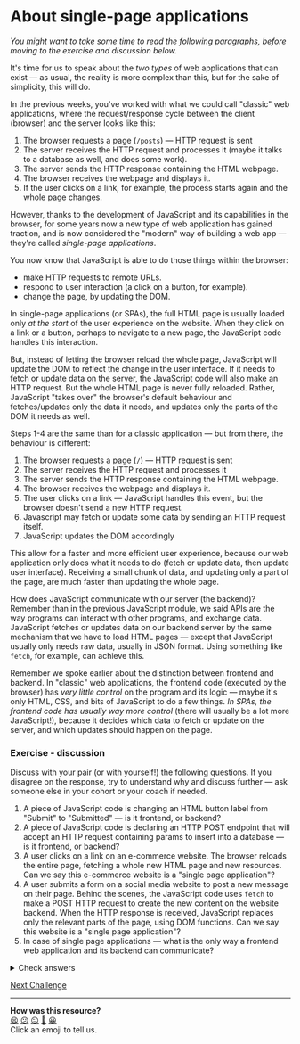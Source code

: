 # About single-page applications

*You might want to take some time to read the following paragraphs, before moving to the exercise and discussion below.*

It's time for us to speak about the *two types* of web applications that can exist — as usual, the reality is more complex than this, but for the sake of simplicity, this will do.

In the previous weeks, you've worked with what we could call "classic" web applications, where the request/response cycle between the client (browser) and the server looks like this:
1. The browser requests a page (`/posts`) — HTTP request is sent
2. The server receives the HTTP request and processes it (maybe it talks to a database as well, and does some work).
3. The server sends the HTTP response containing the HTML webpage.
4. The browser receives the webpage and displays it.
5. If the user clicks on a link, for example, the process starts again and the whole page changes.

However, thanks to the development of JavaScript and its capabilities in the browser, for some years now a new type of web application has gained traction, and is now considered the "modern" way of building a web app — they're called *single-page applications*.

You now know that JavaScript is able to do those things within the browser:
 * make HTTP requests to remote URLs.
 * respond to user interaction (a click on a button, for example).
 * change the page, by updating the DOM.

In single-page applications (or SPAs), the full HTML page is usually loaded only *at the start* of the user experience on the website. When they click on a link or a button, perhaps to navigate to a new page, the JavaScript code handles this interaction.

But, instead of letting the browser reload the whole page, JavaScript will update the DOM to reflect the change in the user interface. If it needs to fetch or update data on the server, the JavaScript code will also make an HTTP request. But the whole HTML page is never fully reloaded. Rather, JavaScript "takes over" the browser's default behaviour and fetches/updates only the data it needs, and updates only the parts of the DOM it needs as well.

Steps 1-4 are the same than for a classic application — but from there, the behaviour is different:

1. The browser requests a page (`/`) — HTTP request is sent
2. The server receives the HTTP request and processes it
3. The server sends the HTTP response containing the HTML webpage.
4. The browser receives the webpage and displays it.
5. The user clicks on a link — JavaScript handles this event, but the browser doesn't send a new HTTP request.
6. Javascript may fetch or update some data by sending an HTTP request itself.
7. JavaScript updates the DOM accordingly

This allow for a faster and more efficient user experience, because our web application only does what it needs to do (fetch or update data, then update user interface). Receiving a small chunk of data, and updating only a part of the page, are much faster than updating the whole page.

How does JavaScript communicate with our server (the backend)? Remember than in the previous JavaScript module, we said APIs are the way programs can interact with other programs, and exchange data. JavaScript fetches or updates data on our backend server by the same mechanism that we have to load HTML pages — except that JavaScript usually only needs raw data, usually in JSON format. Using something like `fetch`, for example, can achieve this.

Remember we spoke earlier about the distinction between frontend and backend. In "classic" web applications, the frontend code (executed by the browser) has *very little control* on the program and its logic — maybe it's only HTML, CSS, and bits of JavaScript to do a few things. *In SPAs, the frontend code has usually way more control* (there will usually be a lot more JavaScript!), because it decides which data to fetch or update on the server, and which updates should happen on the page.

### Exercise - discussion

Discuss with your pair (or with yourself!) the following questions. If you disagree on the response, try to understand why and discuss further — ask someone else in your cohort or your coach if needed.

 1. A piece of JavaScript code is changing an HTML button label from "Submit" to "Submitted" — is it frontend, or backend?
 2. A piece of JavaScript code is declaring an HTTP POST endpoint that will accept an HTTP request containing params to insert into a database — is it frontend, or backend?
 3. A user clicks on a link on an e-commerce website. The browser reloads the entire page, fetching a whole new HTML page and new resources. Can we say this e-commerce website is a "single page application"?
 4. A user submits a form on a social media website to post a new message on their page. Behind the scenes, the JavaScript code uses `fetch` to make a POST HTTP request to create the new content on the website backend. When the HTTP response is received, JavaScript replaces only the relevant parts of the page, using DOM functions. Can we say this website is a "single page application"?
 5. In case of single page applications — what is the only way a frontend web application and its backend can communicate?

<details>
  <summary>Check answers</summary>
  
  1. This is frontend — it deals with changing the UI on the page within the browser.
  2. This is backend — it happens on the web server, not on the user machine or browser.
  3. It's not, since the entire page is reloaded.
  4. It is — the entire page is not reloaded but JS is used to fetch only the required data to update the relevant parts of the page.
  5. Using HTTP requests/responses (this can be done using `fetch` like you've just learned — or other libraries — and previously a similar method called AJAX).
</details>

[Next Challenge](07_notes_app_frontend.md)

<!-- BEGIN GENERATED SECTION DO NOT EDIT -->

---

**How was this resource?**  
[😫](https://airtable.com/shrUJ3t7KLMqVRFKR?prefill_Repository=makersacademy/javascript-web-applications&prefill_File=contents/06_single_page_apps.md&prefill_Sentiment=😫) [😕](https://airtable.com/shrUJ3t7KLMqVRFKR?prefill_Repository=makersacademy/javascript-web-applications&prefill_File=contents/06_single_page_apps.md&prefill_Sentiment=😕) [😐](https://airtable.com/shrUJ3t7KLMqVRFKR?prefill_Repository=makersacademy/javascript-web-applications&prefill_File=contents/06_single_page_apps.md&prefill_Sentiment=😐) [🙂](https://airtable.com/shrUJ3t7KLMqVRFKR?prefill_Repository=makersacademy/javascript-web-applications&prefill_File=contents/06_single_page_apps.md&prefill_Sentiment=🙂) [😀](https://airtable.com/shrUJ3t7KLMqVRFKR?prefill_Repository=makersacademy/javascript-web-applications&prefill_File=contents/06_single_page_apps.md&prefill_Sentiment=😀)  
Click an emoji to tell us.

<!-- END GENERATED SECTION DO NOT EDIT -->
